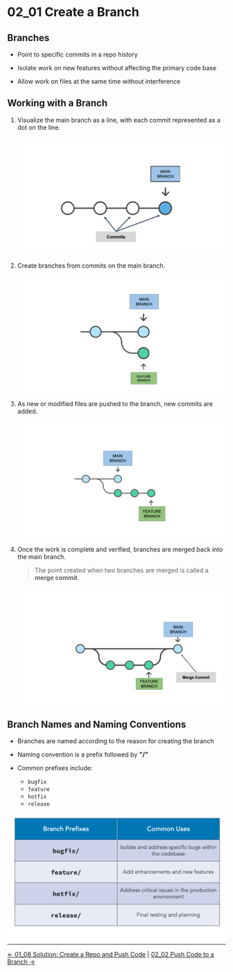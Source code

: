 # 02_01 Create a Branch

## Branches

- Point to specific commits in a repo history

- Isolate work on new features without affecting the primary code base

- Allow work on files at the same time without interference

## Working with a Branch

1. Visualize the main branch as a line, with each commit represented as a dot on the line.

    ![The main branch with commits](./images/02_01-Create-a-branch-2.png)

1. Create branches from commits on the main branch.

    ![A feature branch created from the main branch](./images/02_01-Create-a-branch-3.png)

1. As new or modified files are pushed to the branch, new commits are added.  

    ![New commits added to the feature branch](./images/02_01-Create-a-branch-4.png)

1. Once the work is complete and verified, branches are merged back into the main branch.

    > The point created when two branches are merged is called a **merge commit**.

    ![A merge commit where the feature branch is merged into the master branch](./images/02_01-Create-a-branch-5.png)

## Branch Names and Naming Conventions

- Branches are named according to the reason for creating the branch

- Naming convention is a prefix followed by **"/"**

- Common prefixes include:

  - `bugfix`
  - `feature`
  - `hotfix`
  - `release`

![Branch names and naming conventions](./images/02_01-Create-a-branch-6.png)


<!-- FooterStart -->
---
[← 01_08 Solution: Create a Repo and Push Code](../../ch1_get_started/01_08_solution1/README.md) | [02_02 Push Code to a Branch →](../02_02_push_to_branch/README.md)
<!-- FooterEnd -->
